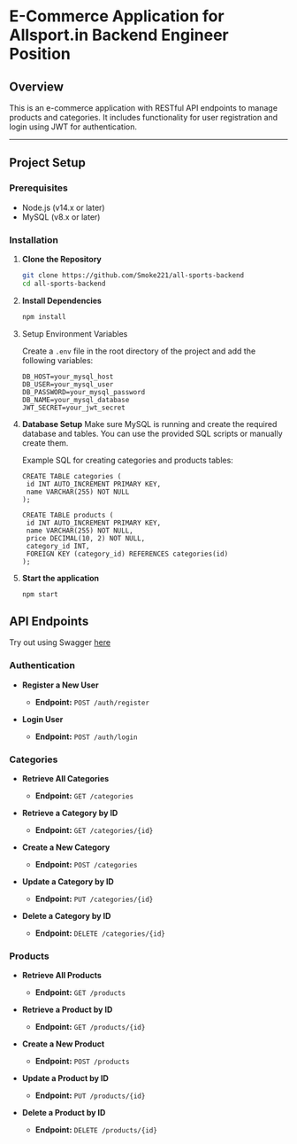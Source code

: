 # E-Commerce Application for Allsport.in Backend Engineer Position

## Overview

This is an e-commerce application with RESTful API endpoints to manage products and categories. It includes functionality for user registration and login using JWT for authentication.

---

## Project Setup

### Prerequisites

- Node.js (v14.x or later)
- MySQL (v8.x or later)

### Installation

1. **Clone the Repository**

   ```bash
   git clone https://github.com/Smoke221/all-sports-backend
   cd all-sports-backend
   ```

2. **Install Dependencies**

   ```bash
   npm install
   ```

3. Setup Environment Variables

   Create a `.env` file in the root directory of the project and add the following variables:

   ```plaintext
   DB_HOST=your_mysql_host
   DB_USER=your_mysql_user
   DB_PASSWORD=your_mysql_password
   DB_NAME=your_mysql_database
   JWT_SECRET=your_jwt_secret
   ```

4. **Database Setup**
   Make sure MySQL is running and create the required database and tables. You can use the provided SQL scripts or manually create them.

   Example SQL for creating categories and products tables:

   ```
   CREATE TABLE categories (
    id INT AUTO_INCREMENT PRIMARY KEY,
    name VARCHAR(255) NOT NULL
   );

   CREATE TABLE products (
    id INT AUTO_INCREMENT PRIMARY KEY,
    name VARCHAR(255) NOT NULL,
    price DECIMAL(10, 2) NOT NULL,
    category_id INT,
    FOREIGN KEY (category_id) REFERENCES categories(id)
   );
   ```
5. **Start the application**
   ```
   npm start
   ```


## API Endpoints

Try out using Swagger [here](http://localhost:5700/api-docs/#/)

### Authentication

- **Register a New User**
  - **Endpoint:** `POST /auth/register`

- **Login User**
  - **Endpoint:** `POST /auth/login`

### Categories

- **Retrieve All Categories**
  - **Endpoint:** `GET /categories`

- **Retrieve a Category by ID**
  - **Endpoint:** `GET /categories/{id}`

- **Create a New Category**
  - **Endpoint:** `POST /categories`

- **Update a Category by ID**
  - **Endpoint:** `PUT /categories/{id}`

- **Delete a Category by ID**
  - **Endpoint:** `DELETE /categories/{id}`

### Products

- **Retrieve All Products**
  - **Endpoint:** `GET /products`

- **Retrieve a Product by ID**
  - **Endpoint:** `GET /products/{id}`

- **Create a New Product**
  - **Endpoint:** `POST /products`

- **Update a Product by ID**
  - **Endpoint:** `PUT /products/{id}`

- **Delete a Product by ID**
  - **Endpoint:** `DELETE /products/{id}`
